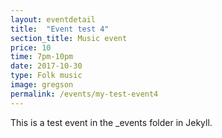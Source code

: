 ```yaml
---
layout: eventdetail
title:  "Event test 4"
section_title: Music event
price: 10
time: 7pm-10pm
date: 2017-10-30
type: Folk music
image: gregson
permalink: /events/my-test-event4
---
```

This is a test event in the _events folder in Jekyll.
